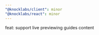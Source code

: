 ```yaml
---
"@knocklabs/client": minor
"@knocklabs/react": minor
---
```


feat: support live previewing guides content
